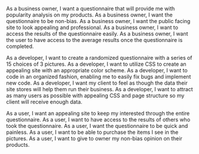 As a business owner, I want a questionnaire that will provide me with popularity analysis on my products.
As a business owner, I want the questionnaire to be non-bias.
As a business owner, I want the public facing site to look appealing and professional.
As a business owner, I want to access the results of the questionnaire easily.
As a business owner, I want the user to have access to the average results once the questionnaire is completed.

As a developer, I want to create a randomized questionnaire with a series of 15 choices of 3 pictures.
As a developer, I want to utilize CSS to create an appealing site with an appropriate color scheme.
As a developer, I want to code in an organized fashion, enabling me to easily fix bugs and implement new code.
As a developer, I want my client to feel as though the data their site stores will help them run their business.
As a developer, I want to attract as many users as possible with appealing CSS and page structure so my client will receive enough data.

As a user, I want an appealing site to keep my interested through the entire questionnaire.
As a user, I want to have access to the results of others who took the questionnaire.
As a user, I want the questionnaire to be quick and painless.
As a user, I want to be able to purchase the items I see in the pictures.
As a user, I want to give to owner my non-bias opinion on their products.
